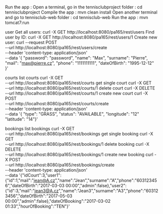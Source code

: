 Run the app :
Open a terminal, go in the tennisclubproject folder : cd tennisclubproject
Compile the app : mvn clean install
Open another terminal and go to tennisclub-web folder : cd tennisclub-web
Run the app : mvn tomcat7:run

user
Get all users:
curl -X GET http://localhost:8080/pa165/rest/users
Find user by ID:
curl -X GET http://localhost:8080/pa165/rest/users/1
Create new user:
curl --request POST \
  --url http://localhost:8080/pa165/rest/users/create \
  --header 'content-type: application/json' \
  --data '{
        "password": "password",
	"name": "Max",
	"surname": "Pierre",
	"mail": "max@pierre.cz",
	"phone": "1111111111",
	"dateOfBirth": "1995-12-12"
	 
}'




courts
list courts
curl -X GET \
  --url http://localhost:8080/pa165/rest/courts
get single court
curl -X GET \
  --url http://localhost:8080/pa165/rest/courts/1
delete court
curl -X DELETE \
  --url http://localhost:8080/pa165/rest/courts/1
create new court
curl -X POST \
  --url http://localhost:8080/pa165/rest/courts/create \
  --header 'content-type: application/json' \
  --data '{
        "type": "GRASS",
        "status": "AVAILABLE",
        "longitude": "12"
        "latitude": "14"}'



bookings
list bookings
curl -X GET \
  --url http://localhost:8080/pa165/rest/bookings
get single booking
curl -X GET \
  --url http://localhost:8080/pa165/rest/bookings/1
delete booking
curl -X DELETE \
  --url http://localhost:8080/pa165/rest/bookings/1
create new booking
curl -X POST \
  --url http://localhost:8080/pa165/rest/bookings/create \
  --header 'content-type: application/json' \
  --data '{"idCourt":3,"user1":{"id":1,"mail":"jean@A.cz","name":"Jean","surname":"A","phone":"603123456","dateOfBirth":"2017-03-03 00:00","admin":false},"user2":{"id":3,"mail":"jean3@A.cz","name":"Jean3","surname":"A3","phone":"603123456","dateOfBirth":"2017-05-03 00:00","admin":false},"dateOfBooking":"2017-03-02 01:33","hourOfBooking":"TEN"}'
